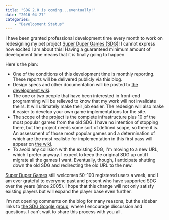 ```yaml
---
title: "SDG 2.0 is coming...eventually!"
date: "2016-04-27"
categories:
    - "Development Status"
---
```


I have been granted professional development time every month to work on redesigning my pet project [Super Duper Games (SDG)](http://superdupergames.org)! I cannot express how excited I am about this! Having a guaranteed minimum amount of development time means that it _is_ finally going to happen.

Here's the plan:

  * One of the conditions of this development time is monthly reporting. These reports will be delivered publicly via this blog.
  * Design specs and other documentation will be posted to [the development wiki](https://www.abstractplay.com/wiki).
  * The one or two people that have been interested in front-end programming will be relieved to know that my work will not invalidate theirs. It will ultimately make their job easier. The redesign will also make it easier to develop your own game implementations for the site.
  * The scope of the project is the complete infrastructure plus 10 of the most popular games from the old SDG. I have no intention of stopping there, but the project needs some sort of defined scope, so there it is. An assessment of those most popular games and a determination of which are the most realistic for implementation in this first pass will appear on [the wiki](https://www.abstractplay.com/wiki).
  * To avoid any collision with the existing SDG, I'm moving to a new URL, which I prefer anyway. I expect to keep the original SDG up until I migrate all the games I want. Eventually, though, I anticipate shutting down the old SDG and redirecting the old URL to the new.


[Super Duper Games](http://superdupergames.org) still welcomes 50–100 registered users a week, and I am ever grateful to everyone past and present who have supported SDG over the years (since 2005). I hope that this change will not only satisfy existing players but will expand the player base even further.

I'm not opening comments on the blog for many reasons, but the sidebar links to [the SDG Google group](https://groups.google.com/forum/#!forum/superdupergames), where I encourage discussion and questions. I can't wait to share this process with you all.